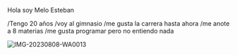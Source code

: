 Hola soy Melo Esteban

/Tengo 20 años
/voy al gimnasio
/me gusta la carrera hasta ahora
/me anote a 8 materias
/me gusta programar pero no entiendo nada

![IMG-20230808-WA0013](https://github.com/user-attachments/assets/2bcb8735-12a4-47be-aca9-040f87dd22b7)
